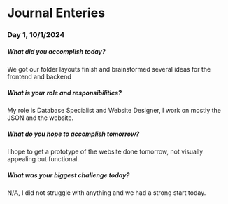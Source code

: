 # Journal Enteries

### Day 1, 10/1/2024
##### What did you accomplish today?
We got our folder layouts finish and brainstormed several ideas for the frontend and backend
##### What is your role and responsibilities?
My role is Database Specialist and Website Designer, I work on mostly the JSON and the website.
##### What do you hope to accomplish tomorrow?
I hope to get a prototype of the website done tomorrow, not visually appealing but functional.
##### What was your biggest challenge today?
N/A, I did not struggle with anything and we had a strong start today.
